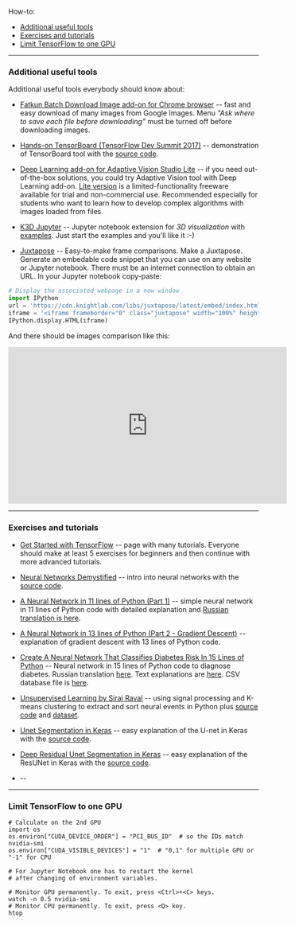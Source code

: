 How-to:
   - [Additional useful tools](#tools)
   - [Exercises and tutorials](#exercises)
   - [Limit TensorFlow to one GPU](#limit)

---
### <a name="tools" />Additional useful tools

Additional useful tools everybody should know about:

   - [Fatkun Batch Download Image add-on for Chrome browser](https://chrome.google.com/webstore/detail/fatkun-batch-download-ima/nnjjahlikiabnchcpehcpkdeckfgnohf) --
   fast and easy download of many images from Google Images.
   Menu _"Ask where to save each file before downloading"_
   must be turned off before downloading images.



   - [Hands-on TensorBoard (TensorFlow Dev Summit 2017)](https://youtu.be/eBbEDRsCmv4) --
   demonstration of TensorBoard tool
   with the [source code](https://github.com/martinwicke/tf-dev-summit-tensorboard-tutorial).



   - [Deep Learning add-on for Adaptive Vision Studio Lite](https://www.adaptive-vision.com/en/software/deep-learning) --
   if you need out-of-the-box solutions, you could try Adaptive Vision tool with Deep Learning add-on.
   [Lite version](https://www.adaptive-vision.com/en/software/editions)
   is a limited-functionality freeware available for trial and non-commercial use.
   Recommended especially for students who want to learn how to develop
   complex algorithms with images loaded from files.



   - [K3D Jupyter](https://github.com/K3D-tools/K3D-jupyter) --
   Jupyter notebook extension for *3D visualization*
   with [examples](https://github.com/K3D-tools/K3D-jupyter/tree/master/examples).
   Just start the examples and you'll like it :-)



   - [Juxtapose](https://juxtapose.knightlab.com/) --
   Easy-to-make frame comparisons. Make a Juxtapose. Generate an embedable code snippet
   that you can use on any website or Jupyter notebook.
   There must be an internet connection to obtain an URL. In your Jupyter notebook copy-paste:

```python
# Display the associated webpage in a new window
import IPython
url = 'https://cdn.knightlab.com/libs/juxtapose/latest/embed/index.html?uid=7e8015a0-4be7-11e9-8106-0edaf8f81e27'
iframe = '<iframe frameborder="0" class="juxtapose" width="100%" height="600" src="' + url + '"></iframe>'
IPython.display.HTML(iframe)
```

And there should be images comparison like this:
<iframe width="560" height="315" src="https://www.youtube.com/embed/dHHmUF9gs70" frameborder="0" allowfullscreen></iframe>


---
### <a name="exercises" />Exercises and tutorials

   - [Get Started with TensorFlow](https://www.tensorflow.org/tutorials) --
   page with many tutorials. Everyone should make at least 5 exercises for beginners
   and then continue with more advanced tutorials.

   - [Neural Networks Demystified](https://www.youtube.com/playlist?list=PLiaHhY2iBX9hdHaRr6b7XevZtgZRa1PoU) --
   intro into neural networks
   with the [source code](https://github.com/stephencwelch/Neural-Networks-Demystified).

   - [A Neural Network in 11 lines of Python (Part 1)](http://iamtrask.github.io/2015/07/12/basic-python-network) --
   simple neural network in 11 lines of Python code with detailed explanation
   and [Russian translation is here](https://habr.com/ru/post/271563).

   - [A Neural Network in 13 lines of Python (Part 2 - Gradient Descent)](https://iamtrask.github.io/2015/07/27/python-network-part2) --
   explanation of gradient descent with 13 lines of Python code.

   - [Create A Neural Network That Classifies Diabetes Risk In 15 Lines of Python](https://youtu.be/T91fsaG2L0s) --
   Neural network in 15 lines of Python code to diagnose diabetes.
   Russian translation [here](file:///D:/Pavlenko/%23_%D0%9F%D1%80%D0%BE%D0%B5%D0%BA%D1%82%D1%8B/Python/2019.02.25_ML_study/2019.02.27%20Diabetes/%D0%9D%D0%B5%D0%B9%D1%80%D0%BE%D0%BD%D0%BD%D0%B0%D1%8F%20%D1%81%D0%B5%D1%82%D1%8C%20%D0%BD%D0%B0%20Python%20%D0%B2%2015%20%D1%81%D1%82%D1%80%D0%BE%D0%BA%20%D0%BA%D0%BE%D0%B4%D0%B0%20%D0%B4%D0%BB%D1%8F%20%D0%B4%D0%B8%D0%B0%D0%B3%D0%BD%D0%BE%D1%81%D1%82%D0%B8%D0%BA%D0%B8%20%D0%B4%D0%B8%D0%B0%D0%B1%D0%B5%D1%82%D0%B0.html).
   Text explanations are [here](https://www.andreagrandi.it/2018/04/14/machine-learning-pima-indians-diabetes/).
   CSV database file is [here](https://www.kaggle.com/uciml/pima-indians-diabetes-database).

   - [Unsupervised Learning by Siraj Raval](https://youtu.be/8dqdDEyzkFA) --
   using signal processing and K-means clustering to extract and sort neural events in Python plus
   [source code](https://github.com/llSourcell/spike_sorting)
   and [dataset](http://www.vis.caltech.edu/~rodri/Wave_clus/UCLA_data.zip).

   - [Unet Segmentation in Keras](https://youtu.be/M3EZS__Z_XE) --
   easy explanation of the U-net in Keras
   with the [source code](https://github.com/nikhilroxtomar/UNet-Segmentation-in-Keras-TensorFlow/blob/master/unet-segmentation.ipynb).

   - [Deep Residual Unet Segmentation in Keras](https://youtu.be/BOoBWRTpaKk) --
   easy explanation of the ResUNet in Keras
   with the [source code](https://github.com/nikhilroxtomar/Deep-Residual-Unet/blob/master/Deep%20Residual%20UNet.ipynb).

   - []() --

---
### <a name="limit" />Limit TensorFlow to one GPU

```shell
# Calculate on the 2nd GPU
import os
os.environ["CUDA_DEVICE_ORDER"] = "PCI_BUS_ID"  # so the IDs match nvidia-smi
os.environ["CUDA_VISIBLE_DEVICES"] = "1"  # "0,1" for multiple GPU or "-1" for CPU

# For Jupyter Notebook one has to restart the kernel
# after changing of environment variables.

# Monitor GPU permanently. To exit, press <Ctrl>+<C> keys.
watch -n 0.5 nvidia-smi
# Monitor CPU permanently. To exit, press <Q> key.
htop
```
